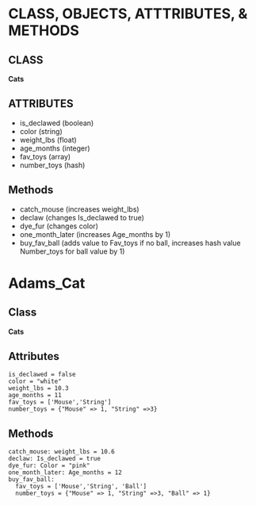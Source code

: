 # CLASS, OBJECTS, ATTTRIBUTES, & METHODS

## CLASS
**Cats**

## ATTRIBUTES

  * is_declawed (boolean)
  * color (string)
  * weight_lbs (float)
  * age_months (integer)
  * fav_toys (array)
  * number_toys  (hash)

## Methods
  * catch_mouse (increases weight_lbs)
  * declaw (changes Is_declawed to true)
  * dye_fur (changes color)
  * one_month_later (increases Age_months by 1)
  * buy_fav_ball (adds value to Fav_toys if no ball, increases hash value Number_toys for ball value by 1)

# Adams_Cat

## Class
**Cats**

## Attributes
```
is_declawed = false
color = "white"
weight_lbs = 10.3
age_months = 11
fav_toys = ['Mouse','String']
number_toys = {"Mouse" => 1, "String" =>3}
```

## Methods
```
catch_mouse: weight_lbs = 10.6
declaw: Is_declawed = true
dye_fur: Color = "pink"
one_month_later: Age_months = 12
buy_fav_ball:
  fav_toys = ['Mouse','String', 'Ball']
  number_toys = {"Mouse" => 1, "String" =>3, "Ball" => 1}
```
